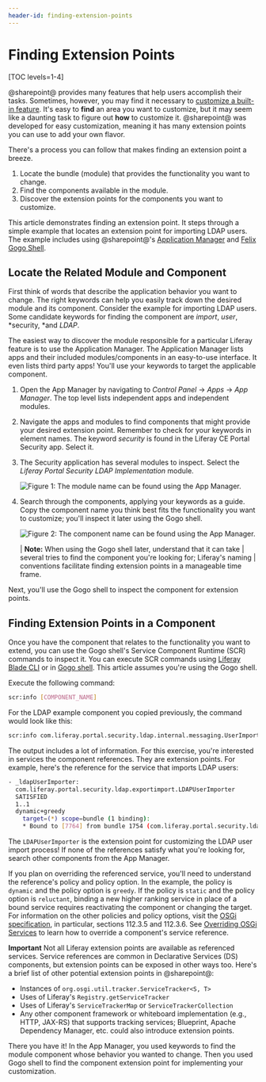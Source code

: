 ```yaml
---
header-id: finding-extension-points
---
```


# Finding Extension Points

[TOC levels=1-4]

@sharepoint@ provides many features that help users accomplish their tasks. 
Sometimes, however, you may find it necessary to [customize a built-in feature](/docs/7-2/customization).
It's easy to **find** an area you want to customize, but it may seem like a 
daunting task to figure out **how** to customize it. @sharepoint@ was developed for 
easy customization, meaning it has many extension points you can use to add 
your own flavor. 

There's a process you can follow that makes finding an extension point a breeze. 

1.  Locate the bundle (module) that provides the functionality you want to 
    change. 
2.  Find the components available in the module. 
3.  Discover the extension points for the components you want to customize. 

This article demonstrates finding an extension point. It steps through a simple 
example that locates an extension point for importing LDAP users. The example 
includes using @sharepoint@'s 
[Application Manager](/docs/7-2/user/-/knowledge_base/u/managing-and-configuring-apps#using-the-app-manager) 
and 
[Felix Gogo Shell](/docs/7-2/customization/-/knowledge_base/c/using-the-felix-gogo-shell). 

## Locate the Related Module and Component

First think of words that describe the application behavior you want to change. 
The right keywords can help you easily track down the desired module and its 
component. Consider the example for importing LDAP users. Some candidate 
keywords for finding the component are *import*, *user*, *security, *and *LDAP*. 

The easiest way to discover the module responsible for a particular Liferay 
feature is to use the Application Manager. The Application Manager lists apps 
and their included modules/components in an easy-to-use interface. It even lists 
third party apps! You'll use your keywords to target the applicable component. 

1.  Open the App Manager by navigating to *Control Panel* &rarr; *Apps* &rarr; 
    *App Manager*. The top level lists independent apps and independent modules. 

2.  Navigate the apps and modules to find components that might provide your 
    desired extension point. Remember to check for your keywords in element 
    names. The keyword *security* is found in the Liferay CE Portal Security 
    app. Select it.

3.  The Security application has several modules to inspect. Select the 
    *Liferay Portal Security LDAP Implementation* module. 

    ![Figure 1: The module name can be found using the App Manager.](../../images/ldapimplementation-module.png)

4.  Search through the components, applying your keywords as a guide. Copy the 
    component name you think best fits the functionality you want to customize; 
    you'll inspect it later using the Gogo shell. 

    ![Figure 2: The component name can be found using the App Manager.](../../images/usermodellistener-component.png)

    | **Note:** When using the Gogo shell later, understand that it can take 
    | several tries to find the component you're looking for; Liferay's naming 
    | conventions facilitate finding extension points in a manageable time frame. 

Next, you'll use the Gogo shell to inspect the component for extension points. 

## Finding Extension Points in a Component

Once you have the component that relates to the functionality you want to 
extend, you can use the Gogo shell's Service Component Runtime (SCR) commands to 
inspect it. You can execute SCR commands using 
[Liferay Blade CLI](/docs/7-2/reference/-/knowledge_base/r/blade-cli) or in 
[Gogo shell](/docs/7-2/customization/-/knowledge_base/c/using-the-felix-gogo-shell). 
This article assumes you're using the Gogo shell. 

Execute the following command:

```bash
scr:info [COMPONENT_NAME]
```

For the LDAP example component you copied previously, the command would look 
like this:

```bash
scr:info com.liferay.portal.security.ldap.internal.messaging.UserImportMessageListener
```

The output includes a lot of information. For this exercise, you're interested 
in services the component references. They are extension points. For 
example, here's the reference for the service that imports LDAP users:

```bash
- _ldapUserImporter: 
  com.liferay.portal.security.ldap.exportimport.LDAPUserImporter 
  SATISFIED 
  1..1 
  dynamic+greedy
    target=(*) scope=bundle (1 binding):
    * Bound to [7764] from bundle 1754 (com.liferay.portal.security.ldap.impl:2.0.4)
```

The `LDAPUserImporter` is the extension point for customizing the LDAP user 
import process! If none of the references satisfy what you're looking for, 
search other components from the App Manager. 

If you plan on overriding the referenced service, you'll need to understand the 
reference's policy and policy option. In the example, the policy is `dynamic` 
and the policy option is `greedy`. If the policy is `static` and the policy 
option is `reluctant`, binding a new higher ranking service in place of a bound 
service requires reactivating the component or changing the target. For 
information on the other policies and policy options, visit the 
[OSGi specification](https://osgi.org/download/r6/osgi.enterprise-6.0.0.pdf), in 
particular, sections 112.3.5 and 112.3.6. See 
[Overriding OSGi Services](/docs/7-2/customization/-/knowledge_base/c/overriding-osgi-services) 
to learn how to override a component's service reference. 

**Important** Not all Liferay extension points are available as referenced 
services. Service references are common in Declarative Services (DS) components, 
but extension points can be exposed in other ways too. Here's a brief list of 
other potential extension points in @sharepoint@:

- Instances of `org.osgi.util.tracker.ServiceTracker<S, T>`
- Uses of Liferay's `Registry.getServiceTracker`
- Uses of Liferay's `ServiceTrackerMap` or `ServiceTrackerCollection`
- Any other component framework or whiteboard implementation (e.g., HTTP, 
  JAX-RS) that supports tracking services; Blueprint, Apache Dependency Manager, 
  etc. could also introduce extension points. 

There you have it! In the App Manager, you used keywords to find the module 
component whose behavior you wanted to change. Then you used Gogo shell to find 
the component extension point for implementing your customization. 
